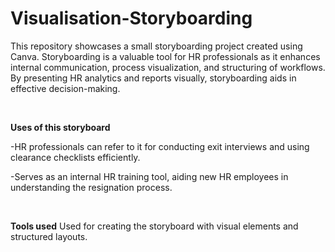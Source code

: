 # Visualisation-Storyboarding

This repository showcases a small storyboarding project created using Canva. Storyboarding is a valuable tool for HR professionals as it enhances internal communication, process visualization, and structuring of workflows. By presenting HR analytics and reports visually, storyboarding aids in effective decision-making.

&nbsp;

**Uses of this storyboard**

-HR professionals can refer to it for conducting exit interviews and using clearance checklists efficiently.

-Serves as an internal HR training tool, aiding new HR employees in understanding the resignation process.

&nbsp;

**Tools used**
Used for creating the storyboard with visual elements and structured layouts.
